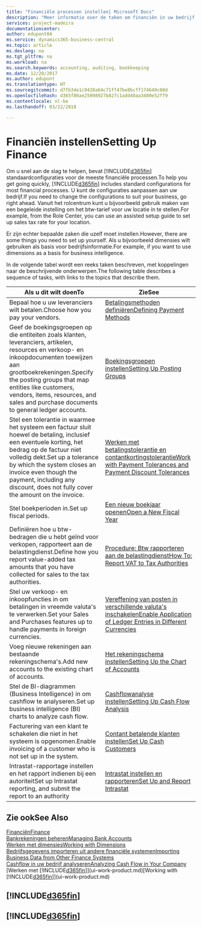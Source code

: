 ```yaml
---
title: "Financiële processen instellen| Microsoft Docs"
description: "Meer informatie over de taken om financiën in uw bedrijf in te stellen voor al uw boekhoudings-, controle- of boekingsbehoeften."
services: project-madeira
documentationcenter: 
author: edupont04
ms.service: dynamics365-business-central
ms.topic: article
ms.devlang: na
ms.tgt_pltfrm: na
ms.workload: na
ms.search.keywords: accounting, auditing, bookkeeping
ms.date: 12/20/2017
ms.author: edupont
ms.translationtype: HT
ms.sourcegitcommit: d7fb34e1c9428a64c71ff47be8bcff174649c00d
ms.openlocfilehash: d365f86ae25098927b827c1add48aa3400e52ff9
ms.contentlocale: nl-be
ms.lasthandoff: 03/22/2018

---
```

# <a name="setting-up-finance"></a><span data-ttu-id="c4172-103">Financiën instellen</span><span class="sxs-lookup"><span data-stu-id="c4172-103">Setting Up Finance</span></span>
<span data-ttu-id="c4172-104">Om u snel aan de slag te helpen, bevat [!INCLUDE[d365fin](includes/d365fin_md.md)] standaardconfiguraties voor de meeste financiële processen.</span><span class="sxs-lookup"><span data-stu-id="c4172-104">To help you get going quickly, [!INCLUDE[d365fin](includes/d365fin_md.md)] includes standard configurations for most financial processes.</span></span> <span data-ttu-id="c4172-105">U kunt de configuraties aanpassen aan uw bedrijf.</span><span class="sxs-lookup"><span data-stu-id="c4172-105">If you need to change the configurations to suit your business, go right ahead.</span></span> <span data-ttu-id="c4172-106">Vanuit het rolcentrum kunt u bijvoorbeeld gebruik maken van een begeleide instelling om het btw-tarief voor uw locatie in te stellen.</span><span class="sxs-lookup"><span data-stu-id="c4172-106">For example, from the Role Center, you can use an assisted setup guide to set up sales tax rate for your location.</span></span>  

<span data-ttu-id="c4172-107">Er zijn echter bepaalde zaken die uzelf moet instellen.</span><span class="sxs-lookup"><span data-stu-id="c4172-107">However, there are some things you need to set up yourself.</span></span> <span data-ttu-id="c4172-108">Als u bijvoorbeeld dimensies wilt gebruiken als basis voor bedrijfsinformatie.</span><span class="sxs-lookup"><span data-stu-id="c4172-108">For example, if you want to use dimensions as a basis for business intelligence.</span></span>  

<span data-ttu-id="c4172-109">In de volgende tabel wordt een reeks taken beschreven, met koppelingen naar de beschrijvende onderwerpen.</span><span class="sxs-lookup"><span data-stu-id="c4172-109">The following table describes a sequence of tasks, with links to the topics that describe them.</span></span>

| <span data-ttu-id="c4172-110">Als u dit wilt doen</span><span class="sxs-lookup"><span data-stu-id="c4172-110">To</span></span> | <span data-ttu-id="c4172-111">Zie</span><span class="sxs-lookup"><span data-stu-id="c4172-111">See</span></span> |
| --- | --- |
| <span data-ttu-id="c4172-112">Bepaal hoe u uw leveranciers wilt betalen.</span><span class="sxs-lookup"><span data-stu-id="c4172-112">Choose how you pay your vendors.</span></span> |[<span data-ttu-id="c4172-113">Betalingsmethoden definiëren</span><span class="sxs-lookup"><span data-stu-id="c4172-113">Defining Payment Methods</span></span>](finance-payment-methods.md) |
| <span data-ttu-id="c4172-114">Geef de boekingsgroepen op die entiteiten zoals klanten, leveranciers, artikelen, resources en verkoop- en inkoopdocumenten toewijzen aan grootboekrekeningen.</span><span class="sxs-lookup"><span data-stu-id="c4172-114">Specify the posting groups that map entities like customers, vendors, items, resources, and sales and purchase documents to general ledger accounts.</span></span> |[<span data-ttu-id="c4172-115">Boekingsgroepen instellen</span><span class="sxs-lookup"><span data-stu-id="c4172-115">Setting Up Posting Groups</span></span>](finance-posting-groups.md)|
|<span data-ttu-id="c4172-116">Stel een tolerantie in waarmee het systeem een factuur sluit hoewel de betaling, inclusief een eventuele korting, het bedrag op de factuur niet volledig dekt.</span><span class="sxs-lookup"><span data-stu-id="c4172-116">Set up a tolerance by which the system closes an invoice even though the payment, including any discount, does not fully cover the amount on the invoice.</span></span>|[<span data-ttu-id="c4172-117">Werken met betalingstolerantie en contantkortingstolerantie</span><span class="sxs-lookup"><span data-stu-id="c4172-117">Work with Payment Tolerances and Payment Discount Tolerances</span></span>](finance-payment-tolerance-and-payment-discount-tolerance.md)|
| <span data-ttu-id="c4172-118">Stel boekperioden in.</span><span class="sxs-lookup"><span data-stu-id="c4172-118">Set up fiscal periods.</span></span> |[<span data-ttu-id="c4172-119">Een nieuw boekjaar openen</span><span class="sxs-lookup"><span data-stu-id="c4172-119">Open a New Fiscal Year</span></span>](finance-how-open-new-fiscal-year.md) |
| <span data-ttu-id="c4172-120">Definiëren hoe u btw-bedragen die u hebt geïnd voor verkopen, rapporteert aan de belastingdienst.</span><span class="sxs-lookup"><span data-stu-id="c4172-120">Define how you report value-added tax amounts that you have collected for sales to the tax authorities.</span></span> |[<span data-ttu-id="c4172-121">Procedure: Btw rapporteren aan de belastingdienst</span><span class="sxs-lookup"><span data-stu-id="c4172-121">How To: Report VAT to Tax Authorities</span></span>](finance-how-report-vat.md)|
| <span data-ttu-id="c4172-122">Stel uw verkoop- en inkoopfuncties in om betalingen in vreemde valuta's te verwerken.</span><span class="sxs-lookup"><span data-stu-id="c4172-122">Set your Sales and Purchases features up to handle payments in foreign currencies.</span></span>|[<span data-ttu-id="c4172-123">Vereffening van posten in verschillende valuta's inschakelen</span><span class="sxs-lookup"><span data-stu-id="c4172-123">Enable Application of Ledger Entries in Different Currencies</span></span>](finance-how-enable-application-ledger-entries-different-currencies.md)
| <span data-ttu-id="c4172-124">Voeg nieuwe rekeningen aan bestaande rekeningschema's.</span><span class="sxs-lookup"><span data-stu-id="c4172-124">Add new accounts to the existing chart of accounts.</span></span> |[<span data-ttu-id="c4172-125">Het rekeningschema instellen</span><span class="sxs-lookup"><span data-stu-id="c4172-125">Setting Up the Chart of Accounts</span></span>](finance-setup-chart-accounts.md) |
| <span data-ttu-id="c4172-126">Stel de BI-diagrammen (Business Intelligence) in om cashflow te analyseren.</span><span class="sxs-lookup"><span data-stu-id="c4172-126">Set up business intelligence (BI) charts to analyze cash flow.</span></span> |[<span data-ttu-id="c4172-127">Cashflowanalyse instellen</span><span class="sxs-lookup"><span data-stu-id="c4172-127">Setting Up Cash Flow Analysis</span></span>](finance-setup-cash-flow-analyses.md) |
|<span data-ttu-id="c4172-128">Facturering van een klant te schakelen die niet in het systeem is opgenomen.</span><span class="sxs-lookup"><span data-stu-id="c4172-128">Enable invoicing of a customer who is not set up in the system.</span></span>|[<span data-ttu-id="c4172-129">Contant betalende klanten instellen</span><span class="sxs-lookup"><span data-stu-id="c4172-129">Set Up Cash Customers</span></span>](finance-how-to-set-up-cash-customers.md)|
| <span data-ttu-id="c4172-130">Intrastat-rapportage instellen en het rapport indienen bij een autoriteit</span><span class="sxs-lookup"><span data-stu-id="c4172-130">Set up Intrastat reporting, and submit the report to an authority</span></span> | [<span data-ttu-id="c4172-131">Intrastat instellen en rapporteren</span><span class="sxs-lookup"><span data-stu-id="c4172-131">Set Up and Report Intrastat</span></span>](finance-how-setup-report-intrastat.md)|

## <a name="see-also"></a><span data-ttu-id="c4172-132">Zie ook</span><span class="sxs-lookup"><span data-stu-id="c4172-132">See Also</span></span>
[<span data-ttu-id="c4172-133">Financiën</span><span class="sxs-lookup"><span data-stu-id="c4172-133">Finance</span></span>](finance.md)  
[<span data-ttu-id="c4172-134">Bankrekeningen beheren</span><span class="sxs-lookup"><span data-stu-id="c4172-134">Managing Bank Accounts</span></span>](bank-manage-bank-accounts.md)  
[<span data-ttu-id="c4172-135">Werken met dimensies</span><span class="sxs-lookup"><span data-stu-id="c4172-135">Working with Dimensions</span></span>](finance-dimensions.md)  
[<span data-ttu-id="c4172-136">Bedrijfsgegevens importeren uit andere financiële systemen</span><span class="sxs-lookup"><span data-stu-id="c4172-136">Importing Business Data from Other Finance Systems</span></span>](upload-data.md)  
[<span data-ttu-id="c4172-137">Cashflow in uw bedrijf analyseren</span><span class="sxs-lookup"><span data-stu-id="c4172-137">Analyzing Cash Flow in Your Company</span></span>](finance-analyze-cash-flow.md)  
<span data-ttu-id="c4172-138">[Werken met [!INCLUDE[d365fin](includes/d365fin_md.md)]](ui-work-product.md)</span><span class="sxs-lookup"><span data-stu-id="c4172-138">[Working with [!INCLUDE[d365fin](includes/d365fin_md.md)]](ui-work-product.md)</span></span>  

## [!INCLUDE[d365fin](includes/free_trial_md.md)]  
## [!INCLUDE[d365fin](includes/training_link_md.md)]

